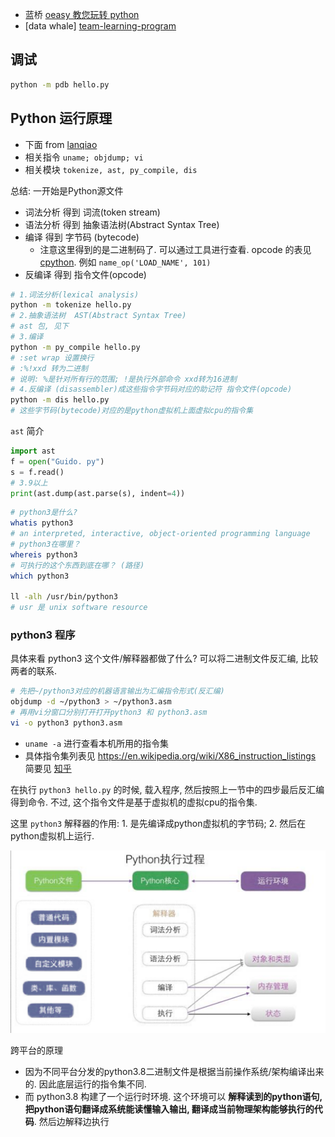 
- 蓝桥 [oeasy 教您玩转 python](https://www.lanqiao.cn/courses/3584)
- [data whale] [team-learning-program](https://github.com/datawhalechina/team-learning-program/tree/master/PythonLanguage)


## 调试

```sh
python -m pdb hello.py
```

## Python 运行原理

- 下面 from [lanqiao](https://www.lanqiao.cn/courses/3584/learning/?id=530001)
- 相关指令 `uname; objdump; vi`
- 相关模块 `tokenize, ast, py_compile, dis`


总结: 一开始是Python源文件

- 词法分析 得到 词流(token stream)
- 语法分析 得到 抽象语法树(Abstract Syntax Tree)
- 编译 得到 字节码 (bytecode)
    - 注意这里得到的是二进制码了. 可以通过工具进行查看. opcode 的表见 [cpython](https://github.com/python/cpython/blob/main/Lib/opcode.py). 例如 `name_op('LOAD_NAME', 101)`
- 反编译 得到 指令文件(opcode)

```sh
# 1.词法分析(lexical analysis)
python -m tokenize hello.py
# 2.抽象语法树  AST(Abstract Syntax Tree)
# ast 包, 见下
# 3.编译
python -m py_compile hello.py
# :set wrap 设置换行
# :%!xxd 转为二进制
# 说明: %是针对所有行的范围; !是执行外部命令 xxd转为16进制
# 4.反编译 (disassembler)成这些指令字节码对应的助记符 指令文件(opcode)
python -m dis hello.py 
# 这些字节码(bytecode)对应的是python虚拟机上面虚拟cpu的指令集
```

`ast` 简介

```py
import ast
f = open("Guido. py") 
s = f.read()
# 3.9以上
print(ast.dump(ast.parse(s), indent=4))
```

```sh
# python3是什么?
whatis python3
# an interpreted, interactive, object-oriented programming language
# python3在哪里？
whereis python3
# 可执行的这个东西到底在哪？ (路径)
which python3

ll -alh /usr/bin/python3
# usr 是 unix software resource
```

### python3 程序

具体来看 python3 这个文件/解释器都做了什么? 可以将二进制文件反汇编, 比较两者的联系.

```sh
# 先把~/python3对应的机器语言输出为汇编指令形式(反汇编)
objdump -d ~/python3 > ~/python3.asm
# 再用vi分窗口分别打开打开python3 和 python3.asm
vi -o python3 python3.asm
```

- `uname -a` 进行查看本机所用的指令集
- 具体指令集列表见 <https://en.wikipedia.org/wiki/X86_instruction_listings> 简要见 [知乎](https://zhuanlan.zhihu.com/p/53394807)

在执行 `python3 hello.py` 的时候, 载入程序, 然后按照上一节中的四步最后反汇编得到命令. 不过, 这个指令文件是基于虚拟机的虚拟cpu的指令集.

这里 `python3` 解释器的作用: 1. 是先编译成python虚拟机的字节码; 2. 然后在python虚拟机上运行.

![](media/python-readme/2022-08-03-14-37-18.png)

跨平台的原理

- 因为不同平台分发的python3.8二进制文件是根据当前操作系统/架构编译出来的. 因此底层运行的指令集不同.
- 而 python3.8 构建了一个运行时环境. 这个环境可以 **解释读到的python语句, 把python语句翻译成系统能读懂输入输出, 翻译成当前物理架构能够执行的代码**. 然后边解释边执行

